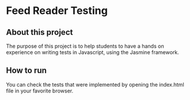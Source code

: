 # Feed Reader Testing

## About this project
The purpose of this project is to help students to have a hands on experience on writing tests in Javascript, using the Jasmine framework.

## How to run

You can check the tests that were implemented by opening the index.html file in your favorite browser.
